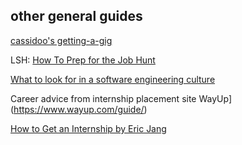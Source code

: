 ## other general guides

[cassidoo's getting-a-gig](https://github.com/cassidoo/getting-a-gig)

LSH: [How To Prep for the Job Hunt](https://www.youtube.com/watch?v=N__a2v8nVbE&app=desktop)

[What to look for in a software engineering culture](http://blog.pamelafox.org/2013/07/what-to-look-for-in-software.html)

Career advice from internship placement site WayUp](https://www.wayup.com/guide/)

[How to Get an Internship by Eric Jang](http://blog.evjang.com/2016/07/how-to-get-internship.html)
